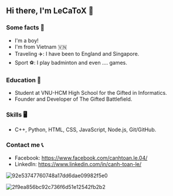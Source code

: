 ## Hi there, I'm LeCaToX 👋

### Some facts 🎉
* I'm a boy!
* I'm from Vietnam 🇻🇳
* Traveling ✈️: I have been to England and Singapore.
* Sport ⚽: I play badminton and even .... games.

### Education 🏫
* Student at VNU-HCM High School for the Gifted in Informatics. 
* Founder and Developer of The Gifted Battlefield.

### Skills 🖥️
* C++, Python, HTML, CSS, JavaScript, Node.js, Git/GitHub.

### Contact me 📞
* Facebook: https://www.facebook.com/canhtoan.le.04/
* LinkedIn: https://www.linkedin.com/in/canh-toan-le/

![92e53747760748a17dd6dae09982f5e0](https://user-images.githubusercontent.com/70011797/126252655-65c0bc0c-df46-4f0a-a4ed-53debb7e0d87.gif)

![2f9ea856bc92c736f6d51e12542fb2b2](https://user-images.githubusercontent.com/70011797/126252688-9fb7a9be-b533-4314-b6cf-ee49cb878187.gif)
